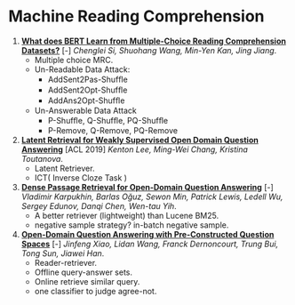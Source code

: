 # Machine Reading Comprehension

1. [**What does BERT Learn from Multiple-Choice Reading Comprehension Datasets?**](https://github.com/iofu728/PaperRead/blob/master/paper/NLP/MRC/Multiple-ChoiceMRC.pdf) [-] _Chenglei Si, Shuohang Wang, Min-Yen Kan, Jing Jiang_.
   - Multiple choice MRC.
   - Un-Readable Data Attack:
     - AddSent2Pas-Shufﬂe
     - AddSent2Opt-Shufﬂe
     - AddAns2Opt-Shufﬂe
   - Un-Answerable Data Attack
     - P-Shufﬂe, Q-Shufﬂe, PQ-Shufﬂe
     - P-Remove, Q-Remove, PQ-Remove
2. [**Latent Retrieval for Weakly Supervised Open Domain Question Answering**](https://github.com/iofu728/PaperRead/blob/master/paper/NLP/MRC/ORQA.pdf) [ACL 2019] _Kenton Lee, Ming-Wei Chang, Kristina Toutanova_.
   - Latent Retriever.
   - ICT( Inverse Cloze Task )
3. [**Dense Passage Retrieval for Open-Domain Question Answering**](https://github.com/iofu728/PaperRead/blob/master/paper/NLP/MRC/QA_DQR.pdf) [-] _Vladimir Karpukhin, Barlas Oğuz, Sewon Min, Patrick Lewis, Ledell Wu, Sergey Edunov, Danqi Chen, Wen-tau Yih_.
   - A better retriever (lightweight) than Lucene BM25.
   - negative sample strategy? in-batch negative sample.
4. [**Open-Domain Question Answering with Pre-Constructed Question Spaces**](https://github.com/iofu728/PaperRead/blob/master/paper/NLP/MRC/Pre-Constructed.pdf) [-] _Jinfeng Xiao, Lidan Wang, Franck Dernoncourt, Trung Bui, Tong Sun, Jiawei Han_.
   - Reader-retriever.
   - Offline query-answer sets.
   - Online retrieve similar query.
   - one classifier to judge agree-not.

